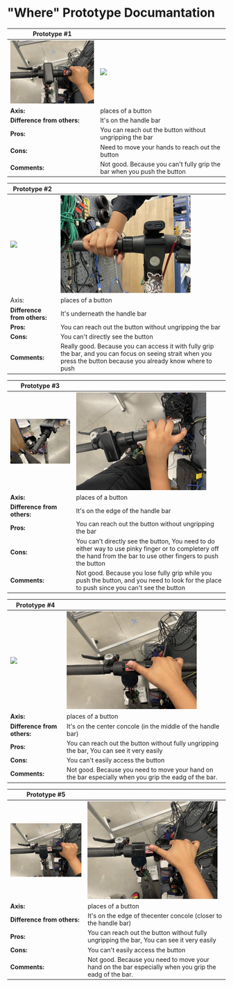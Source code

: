 # "Where" Prototype Documantation


| Prototype #1 |  |
|---------------|----------------|
| <img src="./asset/img/IMG_8480.JPG" width="300"> |  <img src="./asset/img/IMG_8481.JPG" width="300"> |
| **Axis:** | places of a button  
| **Difference from others:** | It's on the handle bar  |
| **Pros:** | You can reach out the button without ungripping the bar |
| **Cons:** | Need to move your hands to reach out the button |
| **Comments:** | Not good. Because you can't fully grip the bar when you push the button |


| Prototype #2 |  |
|---------------|----------------|
| <img src="./asset/img/IMG_8482.JPG" width="300"> |  <img src="./asset/img/IMG_8483.JPG" width="300"> |
| Axis: | places of a button  |
| **Difference from others:** | It's underneath the handle bar  |
| **Pros:** | You can reach out the button without ungripping the bar |
| **Cons:** | You can't directly see the button |
| **Comments:** | Really good. Because you can access it with fully grip the bar, and you can focus on seeing strait when you press the button because you already know where to push |

| Prototype #3 |  |
|---------------|----------------|
| <img src="./asset/img/IMG_8484.JPG" width="300"> |  <img src="./asset/img/IMG_8487.JPG" width="300"> |
| **Axis:** | places of a button  |
| **Difference from others:** | It's on the edge of the handle bar  |
| **Pros:** | You can reach out the button without ungripping the bar |
| **Cons:** | You can't directly see the button, You need to do either way to use pinky finger or to completery off the hand from the bar to use other fingers to push the button |
| **Comments:** | Not good. Because you lose fully grip while you push the button, and you need to look for the place to push since you can't see the button |

| Prototype #4 |  |
|---------------|----------------|
| <img src="./asset/img/IMG_8488.JPG" width="300"> |  <img src="./asset/img/IMG_8489.JPG" width="300"> |
| **Axis:** | places of a button  |
| **Difference from others:** | It's on the center concole (in the middle of the handle bar)  |
| **Pros:** | You can reach out the button without fully ungripping the bar, You can see it very easily |
| **Cons:** | You can't easily access the button |
| **Comments:** | Not good. Because you need to move your hand on the bar especially when you grip the eadg of the bar. |

| Prototype #5 |  |
|---------------|----------------|
| <img src="./asset/img/IMG_8490.JPG" width="300"> |  <img src="./asset/img/IMG_8491.JPG" width="300"> |
| **Axis:** | places of a button  |
| **Difference from others:** | It's on the edge of thecenter concole (closer to the handle bar)  |
| **Pros:** | You can reach out the button without fully ungripping the bar, You can see it very easily |
| **Cons:** | You can't easily access the button |
| **Comments:** | Not good. Because you need to move your hand on the bar especially when you grip the eadg of the bar. |

